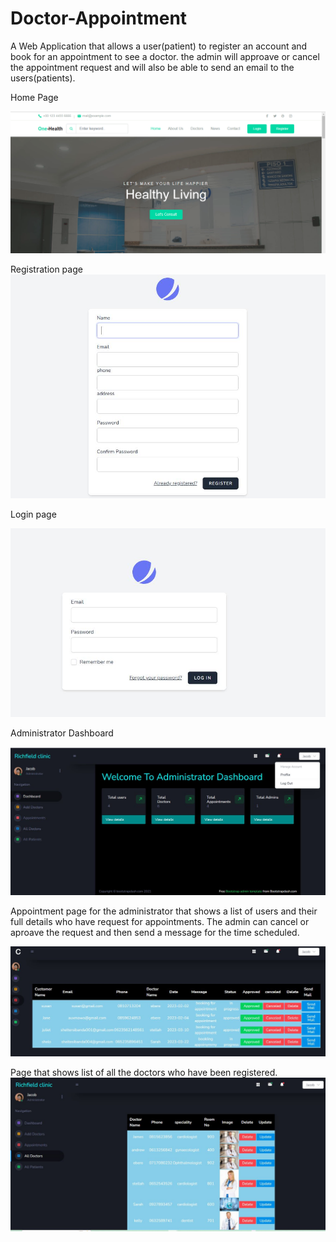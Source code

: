 # Doctor-Appointment

A Web Application that allows a user(patient) to register an account and book for an appointment to see a doctor.
the admin will approave or cancel the appointment request and will also be able to send an email to the users(patients).

Home Page

![Home_Page](https://github.com/sheltersi/Doctor-Appointment/blob/main/assets/images/int8.PNG?raw=true)

Registration page
![Registration_Page](https://github.com/sheltersi/Doctor-Appointment/blob/main/assets/images/reg-page.JPG?raw=true)

Login page

![Login_page](https://github.com/sheltersi/Doctor-Appointment/blob/main/assets/images/login-page.JPG?raw=true)

Administrator Dashboard

![Admin_page](https://github.com/sheltersi/Doctor-Appointment/blob/main/assets/images/dashboard-pic.JPG?raw=true)

Appointment page for the administrator that shows a list of users and their full details who have request for appointments. The admin can cancel  or aproave the request and then send a message for the time scheduled.

![Admin_page](https://github.com/sheltersi/Doctor-Appointment/blob/main/assets/images/total-appointments-page.JPG?raw=true)

Page that shows list of all the doctors who have been registered.
![Admin_page](https://github.com/sheltersi/Doctor-Appointment/blob/main/assets/images/total-doctors.JPG?raw=true)

